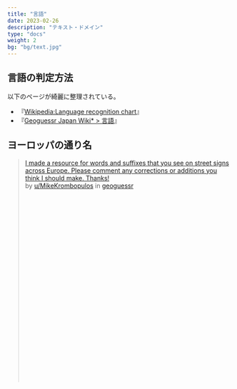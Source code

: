 ```yaml
---
title: "言語"
date: 2023-02-26
description: "テキスト・ドメイン"
type: "docs"
weight: 2
bg: "bg/text.jpg"
---
```


## 言語の判定方法

以下のページが綺麗に整理されている。

- 『<a href="https://en.wikipedia.org/wiki/Wikipedia:Language_recognition_chart">Wikipedia:Language recognition chart</a>』
- 『<a href="https://wikiwiki.jp/geoguessr/%E8%A8%80%E8%AA%9E">Geoguessr Japan Wiki* > 言語</a>』

## ヨーロッパの通り名

<blockquote class="reddit-embed-bq" style="height:500px" data-embed-theme="dark" data-embed-showusername="false" data-embed-height="500">      <a href="https://www.reddit.com/r/geoguessr/comments/yo1hkz/i_made_a_resource_for_words_and_suffixes_that_you/">I made a resource for words and suffixes that you see on street signs across Europe. Please comment any corrections or additions you think I should make. Thanks!</a><br> by      <a href="https://www.reddit.com/user/MikeKrombopulos">u/MikeKrombopulos</a> in      <a href="https://www.reddit.com/r/geoguessr/">geoguessr</a>    </blockquote><script async="" src="https://embed.reddit.com/widgets.js" charset="UTF-8"></script>